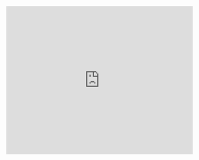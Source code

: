 
<iframe src="https://docs.google.com/spreadsheets/d/e/2PACX-1vS4tzHNUumihx1Pf-QtkPPEzRQR6r53PFMxwHKHdbrDyQ2ETeqolS8CmQdIMZMNkikjTEBova4Cf67A/pubhtml?gid=474838184&amp&range=A1%3AI41&single=true&widget=false&headers=false&chrome=false" height="400" width="100%" style="border-width:0px;"></iframe>

